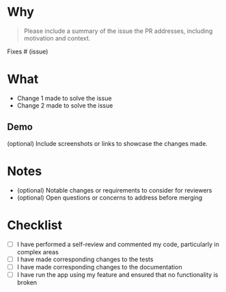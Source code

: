 # Why

> Please include a summary of the issue the PR addresses, including motivation and context.

Fixes # (issue)

# What

- Change 1 made to solve the issue
- Change 2 made to solve the issue

## Demo

(optional) Include screenshots or links to showcase the changes made.

# Notes

- (optional) Notable changes or requirements to consider for reviewers
- (optional) Open questions or concerns to address before merging

# Checklist

- [ ] I have performed a self-review and commented my code, particularly in complex areas
- [ ] I have made corresponding changes to the tests
- [ ] I have made corresponding changes to the documentation
- [ ] I have run the app using my feature and ensured that no functionality is broken
